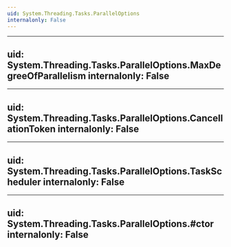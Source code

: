 ```yaml
---
uid: System.Threading.Tasks.ParallelOptions
internalonly: False
---
```


---
uid: System.Threading.Tasks.ParallelOptions.MaxDegreeOfParallelism
internalonly: False
---

---
uid: System.Threading.Tasks.ParallelOptions.CancellationToken
internalonly: False
---

---
uid: System.Threading.Tasks.ParallelOptions.TaskScheduler
internalonly: False
---

---
uid: System.Threading.Tasks.ParallelOptions.#ctor
internalonly: False
---
